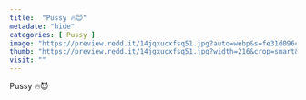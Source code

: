 ```yaml
---
title:  "Pussy 🔥😈"
metadate: "hide"
categories: [ Pussy ]
image: "https://preview.redd.it/14jqxucxfsq51.jpg?auto=webp&s=fe31d096c95827f13e958f6fd6a4bcab7820a4b4"
thumb: "https://preview.redd.it/14jqxucxfsq51.jpg?width=216&crop=smart&auto=webp&s=13c996ba44da3c74390f43befd944e63062ce0d4"
visit: ""
---
```

Pussy 🔥😈
